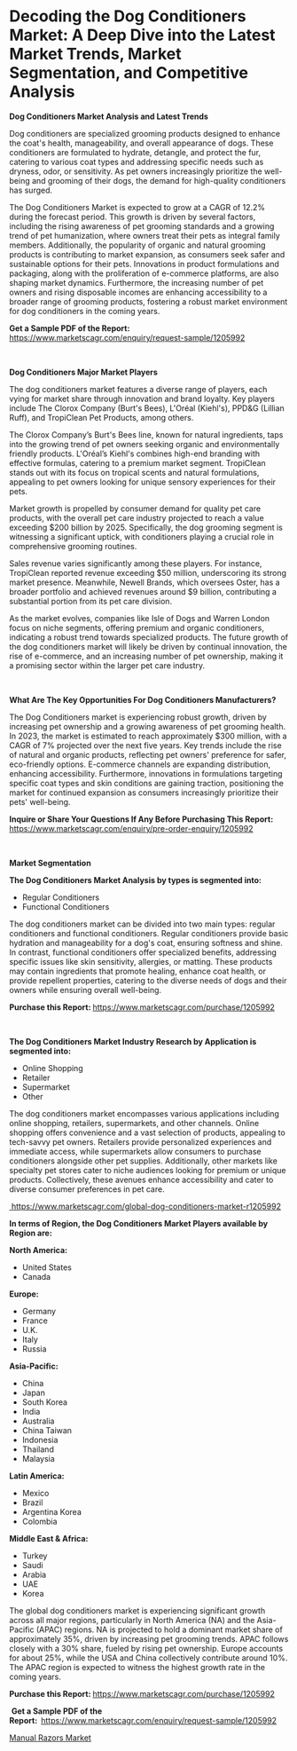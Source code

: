 <p><h1>Decoding the Dog Conditioners Market: A Deep Dive into the Latest Market Trends, Market Segmentation, and Competitive Analysis</h1></p><p><strong>Dog Conditioners Market Analysis and Latest Trends</strong></p>
<p><p>Dog conditioners are specialized grooming products designed to enhance the coat's health, manageability, and overall appearance of dogs. These conditioners are formulated to hydrate, detangle, and protect the fur, catering to various coat types and addressing specific needs such as dryness, odor, or sensitivity. As pet owners increasingly prioritize the well-being and grooming of their dogs, the demand for high-quality conditioners has surged.</p><p>The Dog Conditioners Market is expected to grow at a CAGR of 12.2% during the forecast period. This growth is driven by several factors, including the rising awareness of pet grooming standards and a growing trend of pet humanization, where owners treat their pets as integral family members. Additionally, the popularity of organic and natural grooming products is contributing to market expansion, as consumers seek safer and sustainable options for their pets. Innovations in product formulations and packaging, along with the proliferation of e-commerce platforms, are also shaping market dynamics. Furthermore, the increasing number of pet owners and rising disposable incomes are enhancing accessibility to a broader range of grooming products, fostering a robust market environment for dog conditioners in the coming years.</p></p>
<p><strong>Get a Sample PDF of the Report:&nbsp;</strong> <a href="https://www.marketscagr.com/enquiry/request-sample/1205992?utm_campaign=3578&utm_medium=2&utm_source=Github&utm_content=ia&utm_term=04042025&utm_id=dog-conditioners">https://www.marketscagr.com/enquiry/request-sample/1205992</a></p>
<p>&nbsp;</p>
<p><strong>Dog Conditioners Major Market Players</strong></p>
<p><p>The dog conditioners market features a diverse range of players, each vying for market share through innovation and brand loyalty. Key players include The Clorox Company (Burt's Bees), L'Oréal (Kiehl's), PPD&G (Lillian Ruff), and TropiClean Pet Products, among others. </p><p>The Clorox Company’s Burt's Bees line, known for natural ingredients, taps into the growing trend of pet owners seeking organic and environmentally friendly products. L'Oréal’s Kiehl's combines high-end branding with effective formulas, catering to a premium market segment. TropiClean stands out with its focus on tropical scents and natural formulations, appealing to pet owners looking for unique sensory experiences for their pets.</p><p>Market growth is propelled by consumer demand for quality pet care products, with the overall pet care industry projected to reach a value exceeding $200 billion by 2025. Specifically, the dog grooming segment is witnessing a significant uptick, with conditioners playing a crucial role in comprehensive grooming routines.</p><p>Sales revenue varies significantly among these players. For instance, TropiClean reported revenue exceeding $50 million, underscoring its strong market presence. Meanwhile, Newell Brands, which oversees Oster, has a broader portfolio and achieved revenues around $9 billion, contributing a substantial portion from its pet care division.</p><p>As the market evolves, companies like Isle of Dogs and Warren London focus on niche segments, offering premium and organic conditioners, indicating a robust trend towards specialized products. The future growth of the dog conditioners market will likely be driven by continual innovation, the rise of e-commerce, and an increasing number of pet ownership, making it a promising sector within the larger pet care industry.</p></p>
<p>&nbsp;</p>
<p><strong>What Are The Key Opportunities For Dog Conditioners Manufacturers?</strong></p>
<p><p>The Dog Conditioners market is experiencing robust growth, driven by increasing pet ownership and a growing awareness of pet grooming health. In 2023, the market is estimated to reach approximately $300 million, with a CAGR of 7% projected over the next five years. Key trends include the rise of natural and organic products, reflecting pet owners' preference for safer, eco-friendly options. E-commerce channels are expanding distribution, enhancing accessibility. Furthermore, innovations in formulations targeting specific coat types and skin conditions are gaining traction, positioning the market for continued expansion as consumers increasingly prioritize their pets' well-being.</p></p>
<p><strong>Inquire or Share Your Questions If Any Before Purchasing This Report:</strong> <a href="https://www.marketscagr.com/enquiry/pre-order-enquiry/1205992?utm_campaign=3578&utm_medium=2&utm_source=Github&utm_content=ia&utm_term=04042025&utm_id=dog-conditioners">https://www.marketscagr.com/enquiry/pre-order-enquiry/1205992</a></p>
<p>&nbsp;</p>
<p><strong>Market Segmentation</strong></p>
<p><strong>The Dog Conditioners Market Analysis by types is segmented into:</strong></p>
<p><ul><li>Regular Conditioners</li><li>Functional Conditioners</li></ul></p>
<p><p>The dog conditioners market can be divided into two main types: regular conditioners and functional conditioners. Regular conditioners provide basic hydration and manageability for a dog's coat, ensuring softness and shine. In contrast, functional conditioners offer specialized benefits, addressing specific issues like skin sensitivity, allergies, or matting. These products may contain ingredients that promote healing, enhance coat health, or provide repellent properties, catering to the diverse needs of dogs and their owners while ensuring overall well-being.</p></p>
<p><strong>Purchase this Report:&nbsp;</strong><a href="https://www.marketscagr.com/purchase/1205992?utm_campaign=3578&utm_medium=2&utm_source=Github&utm_content=ia&utm_term=04042025&utm_id=dog-conditioners">https://www.marketscagr.com/purchase/1205992</a></p>
<p>&nbsp;</p>
<p><strong>The Dog Conditioners Market Industry Research by Application is segmented into:</strong></p>
<p><ul><li>Online Shopping</li><li>Retailer</li><li>Supermarket</li><li>Other</li></ul></p>
<p><p>The dog conditioners market encompasses various applications including online shopping, retailers, supermarkets, and other channels. Online shopping offers convenience and a vast selection of products, appealing to tech-savvy pet owners. Retailers provide personalized experiences and immediate access, while supermarkets allow consumers to purchase conditioners alongside other pet supplies. Additionally, other markets like specialty pet stores cater to niche audiences looking for premium or unique products. Collectively, these avenues enhance accessibility and cater to diverse consumer preferences in pet care.</p></p>
<p><a href="https://www.marketscagr.com/global-dog-conditioners-market-r1205992?utm_campaign=3578&utm_medium=2&utm_source=Github&utm_content=ia&utm_term=04042025&utm_id=dog-conditioners">&nbsp;https://www.marketscagr.com/global-dog-conditioners-market-r1205992</a></p>
<p><strong>In terms of Region, the Dog Conditioners Market Players available by Region are:</strong></p>
<p>
    <p> <strong> North America: </strong>
        <ul>
            <li>United States</li>
            <li>Canada</li>
        </ul>
        </p> 
    <p> <strong> Europe: </strong>
        <ul>
            <li>Germany</li>
            <li>France</li>
            <li>U.K.</li>
            <li>Italy</li>
            <li>Russia</li>
        </ul>
        </p> 
    <p> <strong> Asia-Pacific: </strong>
        <ul>
            <li>China</li>
            <li>Japan</li>
            <li>South Korea</li>
            <li>India</li>
            <li>Australia</li>
            <li>China Taiwan</li>
            <li>Indonesia</li>
            <li>Thailand</li>
            <li>Malaysia</li>
        </ul>
        </p> 
    <p> <strong> Latin America: </strong>
        <ul>
            <li>Mexico</li>
            <li>Brazil</li>
            <li>Argentina Korea</li>
            <li>Colombia</li>
        </ul>
        </p> 
    <p> <strong> Middle East & Africa: </strong>
        <ul>
            <li>Turkey</li>
            <li>Saudi</li>
            <li>Arabia</li>
            <li>UAE</li>
            <li>Korea</li>
        </ul>
    </p>
    </p>
<p><p>The global dog conditioners market is experiencing significant growth across all major regions, particularly in North America (NA) and the Asia-Pacific (APAC) regions. NA is projected to hold a dominant market share of approximately 35%, driven by increasing pet grooming trends. APAC follows closely with a 30% share, fueled by rising pet ownership. Europe accounts for about 25%, while the USA and China collectively contribute around 10%. The APAC region is expected to witness the highest growth rate in the coming years.</p></p>
<p><strong>Purchase this Report: </strong><a href="https://www.marketscagr.com/purchase/1205992?utm_campaign=3578&utm_medium=2&utm_source=Github&utm_content=ia&utm_term=04042025&utm_id=dog-conditioners">https://www.marketscagr.com/purchase/1205992</a></p>
<p>&nbsp;<strong>Get a Sample PDF of the Report:&nbsp;&nbsp;</strong><a href="https://www.marketscagr.com/enquiry/request-sample/1205992?utm_campaign=3578&utm_medium=2&utm_source=Github&utm_content=ia&utm_term=04042025&utm_id=dog-conditioners">https://www.marketscagr.com/enquiry/request-sample/1205992</a></p>
<p><strong></strong></p>
<p><p><a href="https://github.com/seibttullyjh/Market-Research-Report-List-1/blob/main/manual-razors-market.md?utm_campaign=3578&utm_medium=2&utm_source=Github&utm_content=ia&utm_term=04042025&utm_id=dog-conditioners">Manual Razors Market</a></p></p>
